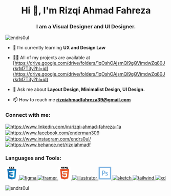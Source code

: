 <h1 align="center">Hi 👋, I'm Rizqi Ahmad Fahreza</h1>
<h3 align="center">I am a Visual Designer and UI Designer.</h3>

<p align="left"> <img src="https://komarev.com/ghpvc/?username=endrs0ul&label=Profile%20views&color=0e75b6&style=flat" alt="endrs0ul" /> </p>

- 🌱 I’m currently learning **UX and Design Law**

- 👨‍💻 All of my projects are available at [https://drive.google.com/drive/folders/1qOshOAjsmQl9gQVimdwZq80JrkrM7T3y?hl=id](https://drive.google.com/drive/folders/1qOshOAjsmQl9gQVimdwZq80JrkrM7T3y?hl=id)

- 💬 Ask me about **Layout Design, Minimalist Design, UI Design.**

- 📫 How to reach me **rizqiahmadfahreza39@gmail.com**

<h3 align="left">Connect with me:</h3>
<p align="left">
<a href="https://linkedin.com/in/https://www.linkedin.com/in/rizqi-ahmad-fahreza-1a" target="blank"><img align="center" src="https://raw.githubusercontent.com/rahuldkjain/github-profile-readme-generator/master/src/images/icons/Social/linked-in-alt.svg" alt="https://www.linkedin.com/in/rizqi-ahmad-fahreza-1a" height="30" width="40" /></a>
<a href="https://fb.com/https://www.facebook.com/enderman309" target="blank"><img align="center" src="https://raw.githubusercontent.com/rahuldkjain/github-profile-readme-generator/master/src/images/icons/Social/facebook.svg" alt="https://www.facebook.com/enderman309" height="30" width="40" /></a>
<a href="https://instagram.com/https://www.instagram.com/endrs0ul/" target="blank"><img align="center" src="https://raw.githubusercontent.com/rahuldkjain/github-profile-readme-generator/master/src/images/icons/Social/instagram.svg" alt="https://www.instagram.com/endrs0ul/" height="30" width="40" /></a>
<a href="https://www.behance.net/https://www.behance.net/rizqiahmadf" target="blank"><img align="center" src="https://raw.githubusercontent.com/rahuldkjain/github-profile-readme-generator/master/src/images/icons/Social/behance.svg" alt="https://www.behance.net/rizqiahmadf" height="30" width="40" /></a>
</p>

<h3 align="left">Languages and Tools:</h3>
<p align="left"> <a href="https://www.w3schools.com/css/" target="_blank" rel="noreferrer"> <img src="https://raw.githubusercontent.com/devicons/devicon/master/icons/css3/css3-original-wordmark.svg" alt="css3" width="40" height="40"/> </a> <a href="https://www.figma.com/" target="_blank" rel="noreferrer"> <img src="https://www.vectorlogo.zone/logos/figma/figma-icon.svg" alt="figma" width="40" height="40"/> </a> <a href="https://www.framer.com/" target="_blank" rel="noreferrer"> <img src="https://www.vectorlogo.zone/logos/framer/framer-icon.svg" alt="framer" width="40" height="40"/> </a> <a href="https://www.w3.org/html/" target="_blank" rel="noreferrer"> <img src="https://raw.githubusercontent.com/devicons/devicon/master/icons/html5/html5-original-wordmark.svg" alt="html5" width="40" height="40"/> </a> <a href="https://www.adobe.com/in/products/illustrator.html" target="_blank" rel="noreferrer"> <img src="https://www.vectorlogo.zone/logos/adobe_illustrator/adobe_illustrator-icon.svg" alt="illustrator" width="40" height="40"/> </a> <a href="https://www.photoshop.com/en" target="_blank" rel="noreferrer"> <img src="https://raw.githubusercontent.com/devicons/devicon/master/icons/photoshop/photoshop-line.svg" alt="photoshop" width="40" height="40"/> </a> <a href="https://www.sketch.com/" target="_blank" rel="noreferrer"> <img src="https://www.vectorlogo.zone/logos/sketchapp/sketchapp-icon.svg" alt="sketch" width="40" height="40"/> </a> <a href="https://tailwindcss.com/" target="_blank" rel="noreferrer"> <img src="https://www.vectorlogo.zone/logos/tailwindcss/tailwindcss-icon.svg" alt="tailwind" width="40" height="40"/> </a> <a href="https://www.adobe.com/products/xd.html" target="_blank" rel="noreferrer"> <img src="https://cdn.worldvectorlogo.com/logos/adobe-xd.svg" alt="xd" width="40" height="40"/> </a> </p>

<p><img align="center" src="https://github-readme-stats.vercel.app/api/top-langs?username=endrs0ul&show_icons=true&locale=en&layout=compact" alt="endrs0ul" /></p>
